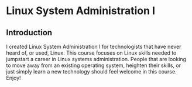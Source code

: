 # Linux System Administration I

## Introduction

I created Linux System Administration I for technologists that have never heard of, or used, Linux. This course focuses on Linux skills needed to jumpstart a career in Linux systems administration. People that are looking to move away from an existing operating system, heighten their skills, or just simply learn a new technology should feel welcome in this course. Enjoy!
